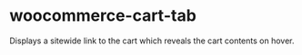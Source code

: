 woocommerce-cart-tab
====================

Displays a sitewide link to the cart which reveals the cart contents on hover.